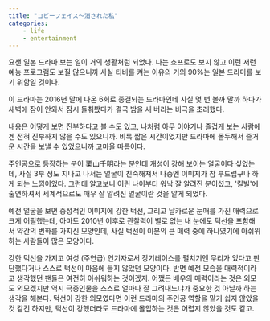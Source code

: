```yaml
---
title: "コピーフェイス～消された私"
categories: 
    - life
    - entertainment
---
```


요샌 일본 드라마 보는 일이 거의 생활처럼 되었다. 나는 쇼프로도 보지 않고 이런 저런 예능 프로그램도 보질 않으니까 사실 티비를 켜는 이유의 거의 90%는 일본 드라마를 보기 위함일 것이다. 

이 드라마는 2016년 말에 나온 6회로 종결되는 드라마인데 사실 몇 번 볼까 말까 하다가 새벽에 잠이 안와서 잠시 들춰봤다가 결국 밤을 새 버리는 비극을 초래했다.

내용은 어떻게 보면 진부하다고 볼 수도 있고, 나처럼 아무 이야기나 즐겁게 보는 사람에겐 전혀 진부하지 않을 수도 있으니까. 비록 짧은 시간이었지만 드라마에 몰두해서 즐거운 시간을 보낼 수 있었으니까 고마울 따름이다.

주인공으로 등장하는 분이 栗山千明라는 분인데 개성이 강해 보이는 얼굴이다 싶었는데, 사실 3부 정도 지나고 나서는 얼굴이 친숙해져서 나중엔 이미지가 참 부드럽구나 하게 되는 느낌이었다. 그런데 알고보니 어린 나이부터 워낙 잘 알려진 분이셨고, '킬빌'에 출연하셔서 세계적으로도 매우 잘 알려진 얼굴이란 것을 알게 되었다.

예전 얼굴을 보면 중성적인 이미지에 강한 턱선, 그리고 날카로운 눈매를 가진 매력으로 크게 어필했는데, 아마도 2010년 이후로 관찰력이 별로 없는 내 눈에도 턱선을 포함해서 약간의 변화를 가지신 모양인데, 사실 턱선이 이분의 큰 매력 중에 하나였기에 아쉬워하는 사람들이 많은 모양이다.

강한 턱선을 가지고 여성 (주연급) 연기자로서 장기레이스를 펼치기엔 무리가 있다고 판단했다거나 스스로 턱선이 마음에 들지 않았던 모양이다. 반면 예전 모습을 매력적이라고 생각했던 팬들은 여전히 아쉬워하는 것이겠지. 어쨌든 배우의 매력이라는 것은 외모도 외모겠지만 역시 극중인물을 스스로 얼마나 잘 그려내느냐가 중요한 것 아닐까 하는 생각을 해본다. 턱선이 강한 외모였다면 이런 드라마의 주인공 역할을 맡기 쉽지 않았을 것 같긴 하지만, 턱선이 강했더라도 드라마에 몰입하는 것은 어렵지 않았을 것도 같고.


